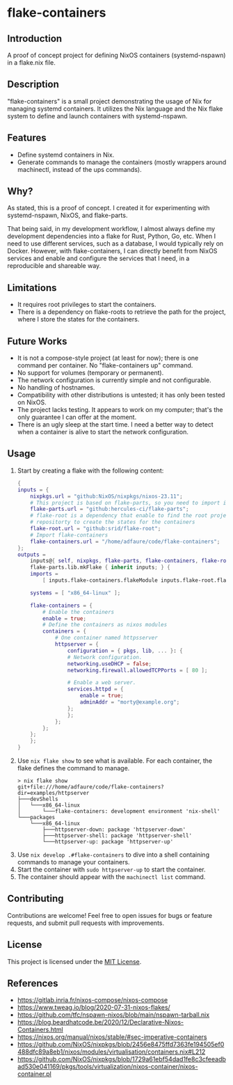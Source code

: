 # flake-containers

## Introduction
A proof of concept project for defining NixOS containers (systemd-nspawn) in a flake.nix file.

## Description
"flake-containers" is a small project demonstrating the usage of Nix for managing systemd containers. It utilizes the Nix language and the Nix flake system to define and launch containers with systemd-nspawn.

## Features
- Define systemd containers in Nix.
- Generate commands to manage the containers (mostly wrappers around machinectl, instead of the ups commands).

## Why?
As stated, this is a proof of concept. I created it for experimenting with systemd-nspawn, NixOS, and flake-parts.

That being said, in my development workflow, I almost always define my development dependencies into a flake for Rust, Python, Go, etc. When I need to use different services, such as a database, I would typically rely on Docker. However, with flake-containers, I can directly benefit from NixOS services and enable and configure the services that I need, in a reproducible and shareable way.

## Limitations
- It requires root privileges to start the containers.
- There is a dependency on flake-roots to retrieve the path for the project, where I store the states for the containers.

## Future Works
- It is not a compose-style project (at least for now); there is one command per container. No "flake-containers up" command.
- No support for volumes (temporary or permanent).
- The network configuration is currently simple and not configurable.
- No handling of hostnames.
- Compatibility with other distributions is untested; it has only been tested on NixOS.
- The project lacks testing. It appears to work on my computer; that's the only guarantee I can offer at the moment.
- There is an ugly sleep at the start time. I need a better way to detect when a container is alive to start the network configuration.

## Usage

1. Start by creating a flake with the following content:
    ```nix
    {
    inputs = {
        nixpkgs.url = "github:NixOS/nixpkgs/nixos-23.11";
        # This project is based on flake-parts, so you need to import it
        flake-parts.url = "github:hercules-ci/flake-parts";
        # flake-root is a dependency that enable to find the root project for the flake
        # repositorty to create the states for the containers
        flake-root.url = "github:srid/flake-root";
        # Import flake-containers
        flake-containers.url = "/home/adfaure/code/flake-containers";
    };
    outputs =
        inputs@{ self, nixpkgs, flake-parts, flake-containers, flake-root, ... }:
        flake-parts.lib.mkFlake { inherit inputs; } {
        imports =
            [ inputs.flake-containers.flakeModule inputs.flake-root.flakeModule ];

        systems = [ "x86_64-linux" ];

        flake-containers = {
            # Enable the containers
            enable = true;
            # Define the containers as nixos modules
            containers = {
                # One container named httpsserver
                httpserver = {
                    configuration = { pkgs, lib, ... }: {
                    # Network configuration.
                    networking.useDHCP = false;
                    networking.firewall.allowedTCPPorts = [ 80 ];

                    # Enable a web server.
                    services.httpd = {
                        enable = true;
                        adminAddr = "morty@example.org";
                    };
                    };
                };
            };
        };
        };
    }
    ```
3. Use `nix flake show` to see what is available. For each container, the flake defines the command to manage.
    ```
    > nix flake show
    git+file:///home/adfaure/code/flake-containers?dir=examples/httpserver
    ├───devShells
    │   └───x86_64-linux
    │       └───flake-containers: development environment 'nix-shell'
    └───packages
        └───x86_64-linux
            ├───httpserver-down: package 'httpserver-down'
            ├───httpserver-shell: package 'httpserver-shell'
            └───httpserver-up: package 'httpserver-up'
    ```
2. Use `nix develop .#flake-containers` to dive into a shell containing commands to manage your containers.
3. Start the container with `sudo httpserver-up` to start the container.
4. The container should appear with the `machinectl list` command.

## Contributing
Contributions are welcome! Feel free to open issues for bugs or feature requests, and submit pull requests with improvements.

## License
This project is licensed under the [MIT License](LICENSE).

## References

- https://gitlab.inria.fr/nixos-compose/nixos-compose
- https://www.tweag.io/blog/2020-07-31-nixos-flakes/
- https://github.com/tfc/nspawn-nixos/blob/main/nspawn-tarball.nix
- https://blog.beardhatcode.be/2020/12/Declarative-Nixos-Containers.html
- https://nixos.org/manual/nixos/stable/#sec-imperative-containers
- https://github.com/NixOS/nixpkgs/blob/2456e8475ffd7363fe194505ef0488dfc89a8eb1/nixos/modules/virtualisation/containers.nix#L212
- https://github.com/NixOS/nixpkgs/blob/1729a61ebf54dad1fe8c3cfeeadbad530e041169/pkgs/tools/virtualization/nixos-container/nixos-container.pl
